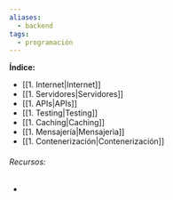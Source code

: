 ```yaml
---
aliases:
  - backend
tags:
  - programación
---
```



**Índice:**

- [[1. Internet|Internet]]
- [[1. Servidores|Servidores]]
- [[1. APIs|APIs]]
- [[1. Testing|Testing]]
- [[1. Caching|Caching]]
- [[1. Mensajería|Mensajerìa]]
- [[1. Contenerización|Contenerización]]

###### Recursos:

- 